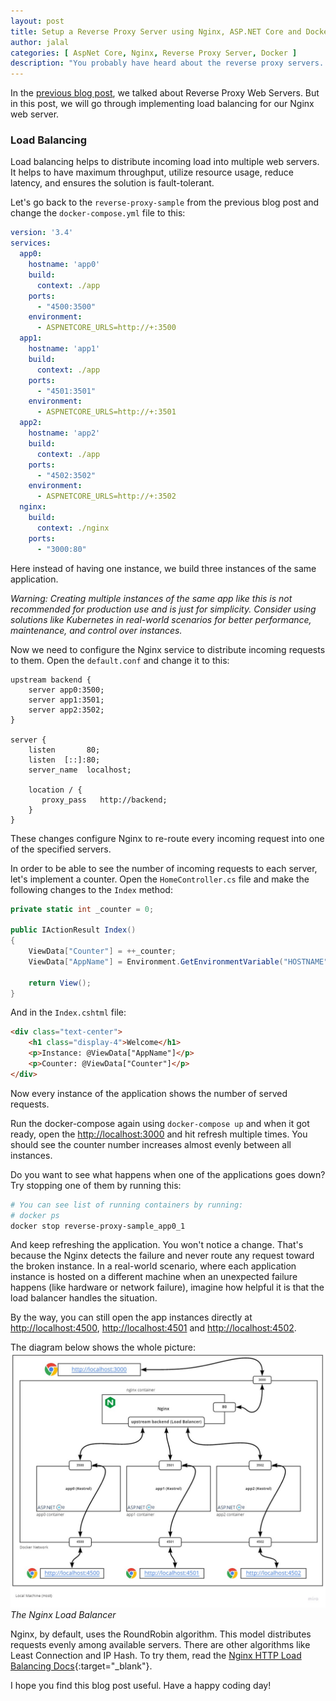 ```yaml
---
layout: post
title: Setup a Reverse Proxy Server using Nginx, ASP.NET Core and Docker - Part II (Load Balancing)
author: jalal
categories: [ AspNet Core, Nginx, Reverse Proxy Server, Docker ]
description: "You probably have heard about the reverse proxy servers. Let's try implementing some of reverse proxy web server features"
---
```


In the [previous blog post](/setup-reverse-proxy-server-using-nginx-aspnetcore-and-docker-part1/), we talked about Reverse Proxy Web Servers. But in this post, we will go through implementing load balancing for our Nginx web server.

### Load Balancing
Load balancing helps to distribute incoming load into multiple web servers. It helps to have maximum throughput, utilize resource usage, reduce latency, and ensures the solution is fault-tolerant.

Let's go back  to the `reverse-proxy-sample` from the previous blog post and change the `docker-compose.yml` file to this:

```yml
version: '3.4'
services:
  app0:
    hostname: 'app0'
    build:
      context: ./app
    ports:
      - "4500:3500"
    environment:
      - ASPNETCORE_URLS=http://+:3500
  app1:
    hostname: 'app1'
    build:
      context: ./app
    ports:
      - "4501:3501"
    environment:
      - ASPNETCORE_URLS=http://+:3501
  app2:
    hostname: 'app2'
    build:
      context: ./app
    ports:
      - "4502:3502"
    environment:
      - ASPNETCORE_URLS=http://+:3502
  nginx:
    build: 
      context: ./nginx
    ports:
      - "3000:80"

```

Here instead of having one instance, we build three instances of the same application. 

*Warning: Creating multiple instances of the same app like this is not recommended for production use and is just for simplicity. Consider using solutions like Kubernetes in real-world scenarios for better performance, maintenance, and control over instances.*

Now we need to configure the Nginx service to distribute incoming requests to them. Open the `default.conf` and change it to this:
```nginx
upstream backend {
    server app0:3500;
    server app1:3501;
    server app2:3502;
}

server {
    listen       80;
    listen  [::]:80;
    server_name  localhost;

    location / {
       proxy_pass   http://backend;
    }
}
```

These changes configure Nginx to re-route every incoming request into one of the specified servers.

In order to be able to see the number of incoming requests to each server, let's implement a counter. Open the `HomeController.cs` file and make the following changes to the `Index` method:
```csharp
private static int _counter = 0;

public IActionResult Index()
{
    ViewData["Counter"] = ++_counter;
    ViewData["AppName"] = Environment.GetEnvironmentVariable("HOSTNAME");
    
    return View();
}
```
And in the `Index.cshtml` file:
```html
<div class="text-center">
    <h1 class="display-4">Welcome</h1>
    <p>Instance: @ViewData["AppName"]</p>
    <p>Counter: @ViewData["Counter"]</p>
</div>
```
Now every instance of the application shows the number of served requests. 

Run the docker-compose again using `docker-compose up` and when it got ready, open the [http://localhost:3000](http://localhost:3000) and hit refresh multiple times. You should see the counter number increases almost evenly between all instances.

Do you want to see what happens when one of the applications goes down? Try stopping one of them by running this:
```sh
# You can see list of running containers by running:
# docker ps
docker stop reverse-proxy-sample_app0_1
```
And keep refreshing the application. You won't notice a change. That's because the Nginx detects the failure and never route any request toward the broken instance. In a real-world scenario, where each application instance is hosted on a different machine when an unexpected failure happens (like hardware or network failure), imagine how helpful it is that the load balancer handles the situation.

 By the way, you can still open the app instances directly at [http://localhost:4500](http://localhost:4500), [http://localhost:4501](http://localhost:4501) and [http://localhost:4502](http://localhost:4502).


The diagram below shows the whole picture:
![Nginx Load Balancer](../images/nginx-reverse-proxy-server-load-balancer.jpg)
*The Nginx Load Balancer*

Nginx, by default, uses the RoundRobin algorithm. This model distributes requests evenly among available servers. There are other algorithms like Least Connection and IP Hash. To try them, read the [Nginx HTTP Load Balancing Docs](https://docs.nginx.com/nginx/admin-guide/load-balancer/http-load-balancer/#choosing-a-load-balancing-method){:target="_blank"}.

I hope you find this blog post useful. Have a happy coding day! 
